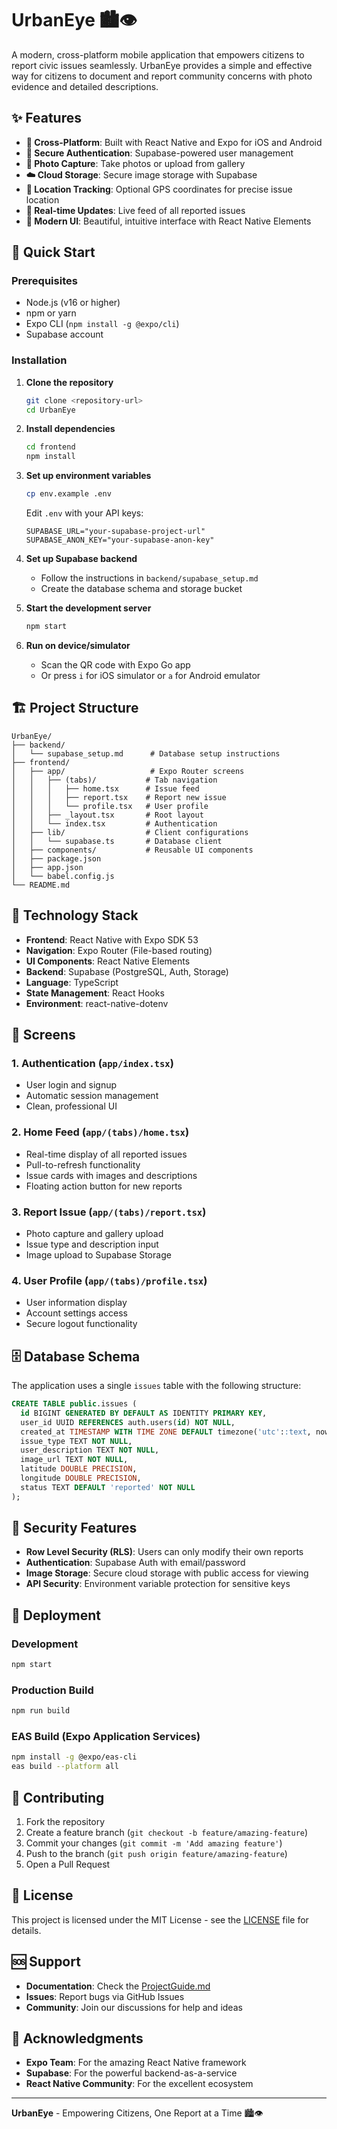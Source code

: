 # UrbanEye 🏙️👁️

A modern, cross-platform mobile application that empowers citizens to report civic issues seamlessly. UrbanEye provides a simple and effective way for citizens to document and report community concerns with photo evidence and detailed descriptions.

## ✨ Features

- **📱 Cross-Platform**: Built with React Native and Expo for iOS and Android
- **🔐 Secure Authentication**: Supabase-powered user management
- **📸 Photo Capture**: Take photos or upload from gallery
- **☁️ Cloud Storage**: Secure image storage with Supabase
- **📍 Location Tracking**: Optional GPS coordinates for precise issue location
- **🔄 Real-time Updates**: Live feed of all reported issues
- **🎨 Modern UI**: Beautiful, intuitive interface with React Native Elements

## 🚀 Quick Start

### Prerequisites

- Node.js (v16 or higher)
- npm or yarn
- Expo CLI (`npm install -g @expo/cli`)
- Supabase account

### Installation

1. **Clone the repository**

   ```bash
   git clone <repository-url>
   cd UrbanEye
   ```

2. **Install dependencies**

   ```bash
   cd frontend
   npm install
   ```

3. **Set up environment variables**

   ```bash
   cp env.example .env
   ```

   Edit `.env` with your API keys:

   ```env
   SUPABASE_URL="your-supabase-project-url"
   SUPABASE_ANON_KEY="your-supabase-anon-key"
   ```

4. **Set up Supabase backend**

   - Follow the instructions in `backend/supabase_setup.md`
   - Create the database schema and storage bucket

5. **Start the development server**

   ```bash
   npm start
   ```

6. **Run on device/simulator**
   - Scan the QR code with Expo Go app
   - Or press `i` for iOS simulator or `a` for Android emulator

## 🏗️ Project Structure

```
UrbanEye/
├── backend/
│   └── supabase_setup.md      # Database setup instructions
├── frontend/
│   ├── app/                   # Expo Router screens
│   │   ├── (tabs)/           # Tab navigation
│   │   │   ├── home.tsx      # Issue feed
│   │   │   ├── report.tsx    # Report new issue
│   │   │   └── profile.tsx   # User profile
│   │   ├── _layout.tsx       # Root layout
│   │   └── index.tsx         # Authentication
│   ├── lib/                  # Client configurations
│   │   └── supabase.ts       # Database client
│   ├── components/           # Reusable UI components
│   ├── package.json
│   ├── app.json
│   └── babel.config.js
└── README.md
```

## 🔧 Technology Stack

- **Frontend**: React Native with Expo SDK 53
- **Navigation**: Expo Router (File-based routing)
- **UI Components**: React Native Elements
- **Backend**: Supabase (PostgreSQL, Auth, Storage)
- **Language**: TypeScript
- **State Management**: React Hooks
- **Environment**: react-native-dotenv

## 📱 Screens

### 1. Authentication (`app/index.tsx`)

- User login and signup
- Automatic session management
- Clean, professional UI

### 2. Home Feed (`app/(tabs)/home.tsx`)

- Real-time display of all reported issues
- Pull-to-refresh functionality
- Issue cards with images and descriptions
- Floating action button for new reports

### 3. Report Issue (`app/(tabs)/report.tsx`)

- Photo capture and gallery upload
- Issue type and description input
- Image upload to Supabase Storage

### 4. User Profile (`app/(tabs)/profile.tsx`)

- User information display
- Account settings access
- Secure logout functionality

## 🗄️ Database Schema

The application uses a single `issues` table with the following structure:

```sql
CREATE TABLE public.issues (
  id BIGINT GENERATED BY DEFAULT AS IDENTITY PRIMARY KEY,
  user_id UUID REFERENCES auth.users(id) NOT NULL,
  created_at TIMESTAMP WITH TIME ZONE DEFAULT timezone('utc'::text, now()) NOT NULL,
  issue_type TEXT NOT NULL,
  user_description TEXT NOT NULL,
  image_url TEXT NOT NULL,
  latitude DOUBLE PRECISION,
  longitude DOUBLE PRECISION,
  status TEXT DEFAULT 'reported' NOT NULL
);
```

## 🔐 Security Features

- **Row Level Security (RLS)**: Users can only modify their own reports
- **Authentication**: Supabase Auth with email/password
- **Image Storage**: Secure cloud storage with public access for viewing
- **API Security**: Environment variable protection for sensitive keys

## 🚀 Deployment

### Development

```bash
npm start
```

### Production Build

```bash
npm run build
```

### EAS Build (Expo Application Services)

```bash
npm install -g @expo/eas-cli
eas build --platform all
```

## 🤝 Contributing

1. Fork the repository
2. Create a feature branch (`git checkout -b feature/amazing-feature`)
3. Commit your changes (`git commit -m 'Add amazing feature'`)
4. Push to the branch (`git push origin feature/amazing-feature`)
5. Open a Pull Request

## 📄 License

This project is licensed under the MIT License - see the [LICENSE](LICENSE) file for details.

## 🆘 Support

- **Documentation**: Check the [ProjectGuide.md](ProjectGuide.md)
- **Issues**: Report bugs via GitHub Issues
- **Community**: Join our discussions for help and ideas

## 🙏 Acknowledgments

- **Expo Team**: For the amazing React Native framework
- **Supabase**: For the powerful backend-as-a-service
- **React Native Community**: For the excellent ecosystem

---

**UrbanEye** - Empowering Citizens, One Report at a Time 🏙️👁️
